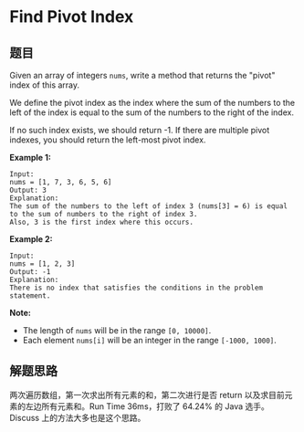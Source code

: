 # Find Pivot Index

## 题目

Given an array of integers `nums`, write a method that returns the "pivot" index of this array.

We define the pivot index as the index where the sum of the numbers to the left of the index is equal to the sum of the numbers to the right of the index.

If no such index exists, we should return -1. If there are multiple pivot indexes, you should return the left-most pivot index.

**Example 1:**

```
Input: 
nums = [1, 7, 3, 6, 5, 6]
Output: 3
Explanation: 
The sum of the numbers to the left of index 3 (nums[3] = 6) is equal to the sum of numbers to the right of index 3.
Also, 3 is the first index where this occurs.
```

**Example 2:**

```
Input: 
nums = [1, 2, 3]
Output: -1
Explanation: 
There is no index that satisfies the conditions in the problem statement.
```

**Note:**
* The length of `nums` will be in the range `[0, 10000]`.
* Each element `nums[i]` will be an integer in the range `[-1000, 1000]`.

## 解题思路

两次遍历数组，第一次求出所有元素的和，第二次进行是否 return 以及求目前元素的左边所有元素和。Run Time 36ms，打败了 64.24% 的 Java 选手。Discuss 上的方法大多也是这个思路。